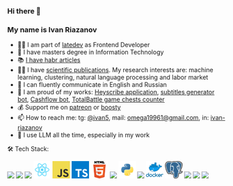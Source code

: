 ### Hi there 👋 
### My name is Ivan Riazanov

- 👨‍💻 I am part of [latedev](https://late-dev.github.io/) as Frontend Developer
- 📖 I have masters degree in Information Technology
- 📚 [I have habr articles](https://habr.com/en/articles/711972/)
- 🧑‍🔬 I have [scientific publications](https://link.springer.com/chapter/10.1007/978-3-030-34518-1_7). My research interests are: machine learning, clustering, natural language processing and labor market
- 💬 I can fluently communicate in English and Russian
- 🫡 I am proud of my works: [Heyscribe application](https://my.heyscribe.com/), [subtitles generator bot](https://t.me/subsby_bot), [Cashflow bot](https://t.me/keepcashflowbot), [TotalBattle game chests counter](https://github.com/orgs/TBCounter/repositories)
- 💰 Support me on [patreon](https://patreon.com/Omega394) or [boosty](https://boosty.to/omega_soft)
- 📫 How to reach me: tg: [@ivan5](https://t.me/ivan5), mail: [omega19961@gmail.com](mailto:omega19961@gmail.com), in: [ivan-riazanov](https://www.linkedin.com/in/ivan-riazanov/)
- 🤖 I use LLM all the time, especially in my work

🛠 Tech Stack: 


<a href="https://github.com/vuejs/vue" target="_blank"><img src="https://avatars.githubusercontent.com/u/6128107?s=200&v=4" height="40"></a>
<a href="https://quasar.dev/" target="_blank"><img src="https://avatars.githubusercontent.com/u/23064371?s=48&v=4" height="40"></a>
<a href="https://pinia.vuejs.org/" target="_blank"><img src="https://camo.githubusercontent.com/beb4deef34ad522ffbbd05a815abf5b3b1f0943b6aff9ae5c64f356335fe0b99/68747470733a2f2f70696e69612e7675656a732e6f72672f6c6f676f2e737667" height="40"></a>
<a href="https://react.dev/" target="_blank"><img src="https://raw.githubusercontent.com/github/explore/80688e429a7d4ef2fca1e82350fe8e3517d3494d/topics/react/react.png?size=48" height="40"></a>
<a href="https://developer.mozilla.org/en-US/docs/Web/JavaScript" target="_blank"><img src="https://raw.githubusercontent.com/github/explore/80688e429a7d4ef2fca1e82350fe8e3517d3494d/topics/javascript/javascript.png?size=48" height="40"></a>
<a href="https://www.typescriptlang.org/" target="_blank"><img src="https://raw.githubusercontent.com/github/explore/80688e429a7d4ef2fca1e82350fe8e3517d3494d/topics/typescript/typescript.png?size=48" height="40"></a>
<a href="https://www.w3.org/html/" target="_blank"><img src="https://raw.githubusercontent.com/github/explore/80688e429a7d4ef2fca1e82350fe8e3517d3494d/topics/html/html.png?size=48" height="40"></a>
<a href="https://github.com/sass/sass" target="_blank"><img src="https://github.com/sass.png?size=40" height="40"></a>
<a href="https://www.python.org/" target="_blank"><img src="https://raw.githubusercontent.com/github/explore/80688e429a7d4ef2fca1e82350fe8e3517d3494d/topics/python/python.png?size=48" height="40"></a>
<a href="https://www.sqlalchemy.org/" target="_blank"><img src="https://upload.wikimedia.org/wikipedia/commons/thumb/d/d7/SQLAlchemy.svg/120px-SQLAlchemy.svg.png" height="40"></a>
<a href="https://www.docker.com/" target="_blank"><img src="https://raw.githubusercontent.com/github/explore/80688e429a7d4ef2fca1e82350fe8e3517d3494d/topics/docker/docker.png?size=48" height="40"></a>
<a href="https://www.postgresql.org/" target="_blank"><img src="https://raw.githubusercontent.com/github/explore/80688e429a7d4ef2fca1e82350fe8e3517d3494d/topics/postgresql/postgresql.png?size=48" height="40"></a>
<a href="https://nginx.org/" target="_blank"><img src="https://avatars.githubusercontent.com/u/8629072?s=200&v=4" height="40"></a>
<a href="https://about.gitlab.com/" target="_blank"><img src="https://avatars.githubusercontent.com/u/1086321?s=48&v=4" height="40"></a>
<a href="https://www.selenium.dev/" target="_blank"><img src="https://avatars.githubusercontent.com/u/983927?s=48&v=4" height="40"></a>


<!--
**omega1996/omega1996** is a ✨ _special_ ✨ repository because its `README.md` (this file) appears on your GitHub profile.
-->
